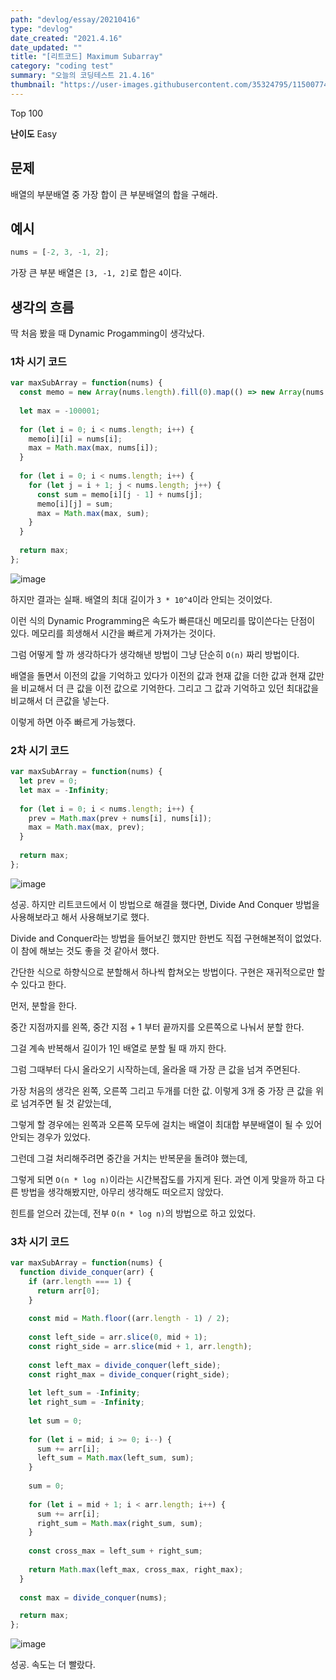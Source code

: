 ```yaml
---
path: "devlog/essay/20210416"
type: "devlog"
date_created: "2021.4.16"
date_updated: ""
title: "[리트코드] Maximum Subarray"
category: "coding test"
summary: "오늘의 코딩테스트 21.4.16"
thumbnail: "https://user-images.githubusercontent.com/35324795/115007744-46f39500-9ee5-11eb-8360-3655e6765184.png"
---
```

Top 100

**난이도** Easy

## 문제
배열의 부분배열 중 가장 합이 큰 부분배열의 합을 구해라.

## 예시
```js
nums = [-2, 3, -1, 2];
```

가장 큰 부분 배열은 `[3, -1, 2]`로 합은 `4`이다.

## 생각의 흐름

딱 처음 봤을 때 Dynamic Progamming이 생각났다.

### 1차 시기 코드
```js
var maxSubArray = function(nums) {
  const memo = new Array(nums.length).fill(0).map(() => new Array(nums.length).fill(0));
  
  let max = -100001;
  
  for (let i = 0; i < nums.length; i++) {
    memo[i][i] = nums[i];
    max = Math.max(max, nums[i]);
  }
  
  for (let i = 0; i < nums.length; i++) {
    for (let j = i + 1; j < nums.length; j++) {
      const sum = memo[i][j - 1] + nums[j];
      memo[i][j] = sum;
      max = Math.max(max, sum);
    }
  }
  
  return max;
};
```

![image](https://user-images.githubusercontent.com/35324795/114978589-56161b00-9ec4-11eb-96e7-3bfc263bd5d7.png)

하지만 결과는 실패. 배열의 최대 길이가 `3 * 10^4`이라 안되는 것이었다.

이런 식의 Dynamic Programming은 속도가 빠른대신 메모리를 많이쓴다는 단점이 있다. 메모리를 희생해서 시간을 빠르게 가져가는 것이다.

그럼 어떻게 할 까 생각하다가 생각해낸 방법이 그냥 단순히 `O(n)` 짜리 방법이다.

배열을 돌면서 이전의 값을 기억하고 있다가 이전의 값과 현재 값을 더한 값과 현재 값만을 비교해서 더 큰 값을 이전 값으로 기억한다. 그리고 그 값과 기억하고 있던 최대값을 비교해서 더 큰값을 넣는다.

이렇게 하면 아주 빠르게 가능했다.

### 2차 시기 코드

```js
var maxSubArray = function(nums) {
  let prev = 0;
  let max = -Infinity;
  
  for (let i = 0; i < nums.length; i++) {
    prev = Math.max(prev + nums[i], nums[i]);
    max = Math.max(max, prev);
  }
  
  return max;
};
```

![image](https://user-images.githubusercontent.com/35324795/114981789-7d231b80-9ec9-11eb-9313-736fde9e8b71.png)

성공. 하지만 리트코드에서 이 방법으로 해결을 했다면, Divide And Conquer 방법을 사용해보라고 해서 사용해보기로 했다.

Divide and Conquer라는 방법을 들어보긴 했지만 한번도 직접 구현해본적이 없었다. 이 참에 해보는 것도 좋을 것 같아서 했다.

간단한 식으로 하향식으로 분할해서 하나씩 합쳐오는 방법이다. 구현은 재귀적으로만 할 수 있다고 한다.

먼저, 분할을 한다.

중간 지점까지를 왼쪽, 중간 지점 + 1 부터 끝까지를 오른쪽으로 나눠서 분할 한다.

그걸 계속 반복해서 길이가 1인 배열로 분할 될 때 까지 한다.

그럼 그때부터 다시 올라오기 시작하는데, 올라올 때 가장 큰 값을 넘겨 주면된다.

가장 처음의 생각은 왼쪽, 오른쪽 그리고 두개를 더한 값. 이렇게 3개 중 가장 큰 값을 위로 넘겨주면 될 것 같았는데,

그렇게 할 경우에는 왼쪽과 오른쪽 모두에 걸치는 배열이 최대합 부분배열이 될 수 있어 안되는 경우가 있었다.

그런데 그걸 처리해주려면 중간을 거치는 반복문을 돌려야 했는데,

그렇게 되면 `O(n * log n)`이라는 시간복잡도를 가지게 된다. 과연 이게 맞을까 하고 다른 방법을 생각해봤지만, 아무리 생각해도 떠오르지 않았다.

힌트를 얻으러 갔는데, 전부 `O(n * log n)`의 방법으로 하고 있었다. 

### 3차 시기 코드
```js
var maxSubArray = function(nums) {
  function divide_conquer(arr) {
    if (arr.length === 1) {
      return arr[0];
    }
    
    const mid = Math.floor((arr.length - 1) / 2);
    
    const left_side = arr.slice(0, mid + 1);
    const right_side = arr.slice(mid + 1, arr.length);
    
    const left_max = divide_conquer(left_side);
    const right_max = divide_conquer(right_side);
    
    let left_sum = -Infinity;
    let right_sum = -Infinity;
    
    let sum = 0;
    
    for (let i = mid; i >= 0; i--) {
      sum += arr[i];
      left_sum = Math.max(left_sum, sum);
    }
    
    sum = 0;
    
    for (let i = mid + 1; i < arr.length; i++) {
      sum += arr[i];
      right_sum = Math.max(right_sum, sum);
    }
    
    const cross_max = left_sum + right_sum;
    
    return Math.max(left_max, cross_max, right_max);
  }
  
  const max = divide_conquer(nums);

  return max;
};
```

![image](https://user-images.githubusercontent.com/35324795/115007625-288d9980-9ee5-11eb-8d31-f2aec401d231.png)

성공. 속도는 더 빨랐다.
